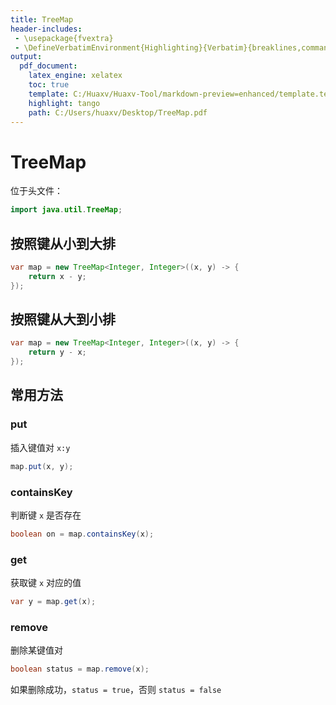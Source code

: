 ```yaml
---
title: TreeMap
header-includes:
 - \usepackage{fvextra}
 - \DefineVerbatimEnvironment{Highlighting}{Verbatim}{breaklines,commandchars=\\\{\}}
output:
  pdf_document:
    latex_engine: xelatex
    toc: true
    template: C:/Huaxv/Huaxv-Tool/markdown-preview=enhanced/template.tex
    highlight: tango
    path: C:/Users/huaxv/Desktop/TreeMap.pdf
---
```


# TreeMap

位于头文件：

```java
import java.util.TreeMap;
```

## 按照键从小到大排

```java
var map = new TreeMap<Integer, Integer>((x, y) -> {
    return x - y;
});
```

## 按照键从大到小排

```java
var map = new TreeMap<Integer, Integer>((x, y) -> {
    return y - x;
});
```

## 常用方法

### put

插入键值对 `x:y`

```java
map.put(x, y);
```

### containsKey

判断键 `x` 是否存在

```java
boolean on = map.containsKey(x);
```

### get

获取键 `x` 对应的值

```java
var y = map.get(x);
```

### remove

删除某键值对

```java
boolean status = map.remove(x);
```

如果删除成功，`status = true`，否则 `status = false`
